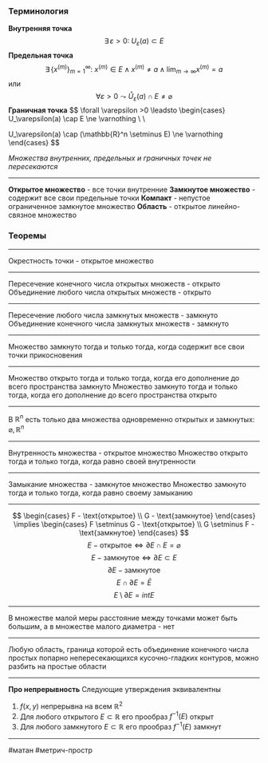 ### Терминология
**Внутренняя точка**
$$
\exists\,\varepsilon>0:\:U_\varepsilon(a)\subset E
$$
**Предельная точка**
$$
\exists\,\big\{x^{(m)}\big\}_{m=1}^\infty:\:
x^{(m)}\in E \land x^{(m)} \ne a \land \lim_{m\to\infty}x^{(m)}=a
$$
или
$$
\forall \varepsilon >0 \leadsto \mathring{U}_\varepsilon(a) \cap E \ne \varnothing
$$
**Граничная точка**
$$
\forall \varepsilon >0 \leadsto 
\begin{cases}
U_\varepsilon(a) \cap E \ne \varnothing \\ \\

U_\varepsilon(a) \cap (\mathbb{R}^n \setminus E) \ne \varnothing
\end{cases}
$$

_Множества внутренних, предельных и граничных точек не пересекаются_

---
**Открытое множество** - все точки внутренние
**Замкнутое множество** - содержит все свои предельные точки
**Компакт** - непустое ограниченное замкнутое множество
**Область** - открытое линейно-связное множество

### Теоремы
---
Окрестность точки - открытое множество

---
Пересечение конечного числа открытых множеств - открыто
Объединение любого числа открытых множеств - открыто

---
Пересечение любого числа замкнутых множеств - замкнуто
Объединение конечного числа замкнутых множеств - замкнуто

---
Множество замкнуто тогда и только тогда, когда содержит все свои точки прикосновения

---
Множество открыто тогда и только тогда, когда его дополнение до всего пространства замкнуто
Множество замкнуто тогда и только тогда, когда его дополнение до всего пространства открыто

---
В $\mathbb{R}^n$ есть только два множества одновременно открытых и замкнутых: $\varnothing, \mathbb{R}^n$

---
Внутренность множества - открытое множество
Множество открыто тогда и только тогда, когда равно своей внутренности

---
Замыкание множества - замкнутое множество
Множество замкнуто тогда и только тогда, когда равно своему замыканию

---
$$
\begin{cases}
F - \text{открытое} \\
G - \text{замкнутое}
\end{cases}
\implies
\begin{cases}
F \setminus G - \text{открытое} \\
G \setminus F - \text{замкнутое}
\end{cases}
$$
$$
E - \text{открытое} \iff \partial E \cap E = \varnothing
$$
$$
E - \text{замкнутое} \iff \partial E \subset E
$$
$$
\partial E - \text{замкнутое}
$$
$$
E \cap \partial E = \bar E
$$
$$
E \setminus \partial E = int E
$$

---

В множестве малой меры расстояние между точками может быть большим, а в множестве малого диаметра - нет

---

Любую область, граница которой есть объединение конечного числа простых попарно непересекающихся кусочно-гладких контуров, можно разбить на простые области

---

**Про непрерывность**
Следующие утверждения эквивалентны
1. $f(x,y)$ непрерывна на всем $\mathbb{R}^2$
2. Для любого открытого $E \subset \mathbb{R}$ его прообраз $f^{-1}(E)$ открыт
3. Для любого замкнутого $E \subset \mathbb{R}$ его прообраз $f^{-1}(E)$ замкнут

---

#матан #метрич-простр 